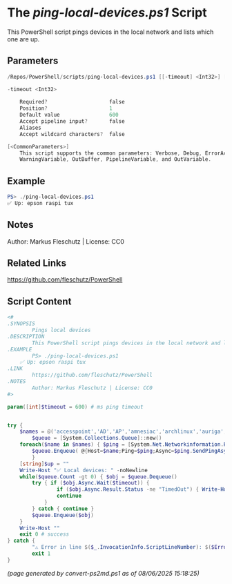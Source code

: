 The *ping-local-devices.ps1* Script
===========================

This PowerShell script pings devices in the local network and lists which one are up.

Parameters
----------
```powershell
/Repos/PowerShell/scripts/ping-local-devices.ps1 [[-timeout] <Int32>] [<CommonParameters>]

-timeout <Int32>
    
    Required?                    false
    Position?                    1
    Default value                600
    Accept pipeline input?       false
    Aliases                      
    Accept wildcard characters?  false

[<CommonParameters>]
    This script supports the common parameters: Verbose, Debug, ErrorAction, ErrorVariable, WarningAction, 
    WarningVariable, OutBuffer, PipelineVariable, and OutVariable.
```

Example
-------
```powershell
PS> ./ping-local-devices.ps1
✅ Up: epson raspi tux

```

Notes
-----
Author: Markus Fleschutz | License: CC0

Related Links
-------------
https://github.com/fleschutz/PowerShell

Script Content
--------------
```powershell
<#
.SYNOPSIS
        Pings local devices
.DESCRIPTION
        This PowerShell script pings devices in the local network and lists which one are up.
.EXAMPLE
        PS> ./ping-local-devices.ps1
	✅ Up: epson raspi tux
.LINK
        https://github.com/fleschutz/PowerShell
.NOTES
        Author: Markus Fleschutz | License: CC0
#>

param([int]$timeout = 600) # ms ping timeout


try {
	$names = @('accesspoint','AD','AP','amnesiac','archlinux','auriga','berlin','berry','boston','brother','canon','castor','cisco','echodot','epson','epson2815','fedora','fireball','firewall','fritz.box','fritz.nas','fritz.powerline','fritz.repeater','gassensor','gateway','hippo','heizung','hodor','homemanager','io','iphone','jarvis','jenkins','LA','laptop','linux','jupiter','mars','mercury','miami','mobile','nas','none','none-1','none-2','NY','o2.lte','octo','office','officepc','paris','PI','pixel-6a','PC','pluto','printer','proxy','R2D2','raspberry','raspi','rocket','rome','router','sentinel','server','shelly','shelly1','smartphone','smartwatch','soundbar','speedport.ip','synologynas','sunnyboy','surface','switch','tablet','tau','tigercat','tolino','tux','TV','ubuntu','vega','venus','xrx','zeus') # sorted alphabetically
        $queue = [System.Collections.Queue]::new()
	foreach($name in $names) { $ping = [System.Net.Networkinformation.Ping]::new()
		$queue.Enqueue( @{Host=$name;Ping=$ping;Async=$ping.SendPingAsync($name,$timeout)} )
        }
	[string]$up = ""
	Write-Host "✅ Local devices: " -noNewline
	while($queue.Count -gt 0) { $obj = $queue.Dequeue()
		try { if ($obj.Async.Wait($timeout)) {
				if ($obj.Async.Result.Status -ne "TimedOut") { Write-Host "$($obj.Host) " -noNewline }
				continue
			}
		} catch { continue }
		$queue.Enqueue($obj)
	}
	Write-Host ""
	exit 0 # success
} catch {
        "⚠️ Error in line $($_.InvocationInfo.ScriptLineNumber): $($Error[0])"
        exit 1
}
```

*(page generated by convert-ps2md.ps1 as of 08/06/2025 15:18:25)*

